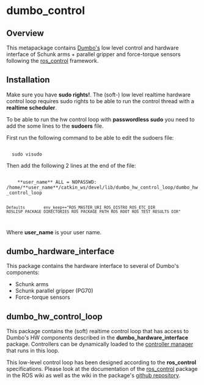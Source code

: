 dumbo_control
=============
Overview
---------------------------------------------
This metapackage contains [Dumbo's][1] low level control and hardware interface of Schunk arms + parallel gripper and force-torque sensors following the [ros_control][2] framework. 

[1]: https://cvapwiki.csc.kth.se/dokuwiki/doku.php?id=dumbo
[2]: http://wiki.ros.org/ros_control

Installation
---------------------------------------------

Make sure you have **sudo rights!**. The (soft-) low level realtime hardware control loop requires sudo rights to be able to run the control thread with a **realtime scheduler**. 

To be able to run the hw control loop with **passwordless sudo** you need to add the some lines to the **sudoers** file.

First run the following command to be able to edit the sudoers file:

<code>
  sudo visudo
</code>

Then add the following 2 lines at the end of the file:

<code>
    **user_name** ALL = NOPASSWD: /home/**user_name**/catkin_ws/devel/lib/dumbo_hw_control_loop/dumbo_hw_control_loop

    Defaults        env_keep+="ROS_MASTER_URI ROS_DISTRO ROS_ETC_DIR ROSLISP_PACKAGE_DIRECTORIES ROS_PACKAGE_PATH ROS_ROOT ROS_TEST_RESULTS_DIR"
</code>

Where **user_name**  is your user name. 


dumbo_hardware_interface
---------------------------------------------
This package contains the hardware interface to several of Dumbo's components:
* Schunk arms
* Schunk parallel gripper (PG70)
* Force-torque sensors

dumbo_hw_control_loop
---------------------------------------------
This package contains the (soft) realtime control loop that has access to Dumbo's HW components described in the **dumbo_hardware_interface** package. Controllers can be dynamically loaded to the [controller manager][3] that runs in this loop. 

This low-level control loop has been designed according to the **ros_control** specifications. Please look at the documentation of the [ros_control][4] package in the ROS wiki as well as the wiki in the package's [github repository][5].

[3]: http://wiki.ros.org/controller_manager
[4]: http://wiki.ros.org/ros_control
[5]: https://github.com/ros-controls/ros_control
